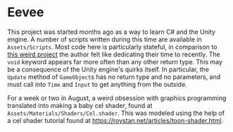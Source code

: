 # Eevee
This project was started months ago as a way to learn C# and the Unity engine. A number of scripts written during this time are available in `Assets/Scripts`. Most code here is particularly stateful, in comparison to [this weird project](https://github.com/Testyal/GameEngineThingAgain) the author felt like dedicating their time to recently. The `void` keyword appears far more often than any other return type. This may be a consequence of the Unity engine's quirks itself. In particular, the `Update` method of `GameObject`s has no return type and no parameters, and must call into `Time` and `Input` to get anything from the outside.

For a week or two in August, a weird obsession with graphics programming translated into making a baby cel shader, found at `Assets/Materials/Shaders/Cel.shader`. This was modeled using the help of a cel shader tutorial found at https://roystan.net/articles/toon-shader.html.
